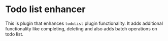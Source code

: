 # Todo list enhancer

This is plugin that enhances `todoList` plugin functionality. 
It adds additional functionality like completing, deleting and also adds batch operations on todo list.
